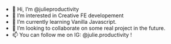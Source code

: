 - 👋 Hi, I’m @julieproductivity
- 👀 I’m interested in Creative FE developement
- 🌱 I’m currently learning Vanilla Javascript.
- 💞️ I’m looking to collaborate on some real project in the future.
- 📫 You can follow me on IG: @julie.productivity !

<!---
julieproductivity/julieproductivity is a ✨ special ✨ repository because its `README.md` (this file) appears on your GitHub profile.
You can click the Preview link to take a look at your changes.
--->

